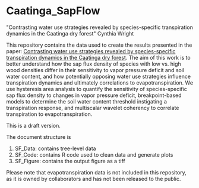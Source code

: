 # Caatinga_SapFlow

"Contrasting water use strategies revealed by species-specific transpiration dynamics in the Caatinga dry forest"
Cynthia Wright


This repository contains the data used to create the results presented in the paper: [Contrasting water use strategies revealed by species-specific transpiration dynamics in the Caatinga dry forest](https://academic.oup.com/treephys/advance-article/doi/10.1093/treephys/tpad137/7342201?utm_source=advanceaccess&utm_campaign=treephys&utm_medium=email). The aim of this work is to better understand how the sap flux density of species with low vs. high wood densities differ in their sensitivity to vapor pressure deficit and soil water content, and how potentially opposing water use strategies influence transpiration dynamics and ultimately correlations to evapotranspiration. We use hysteresis area analysis to quantify the sensitivity of species-specific sap flux density to changes in vapor pressure deficit, breakpoint-based models to determine the soil water content threshold instigating a transpiration response, and multiscalar wavelet coherency to correlate transpiration to evapotranspiration.   

This is a draft version. 

The document structure is 
1. SF_Data: contains tree-level data
2. SF_Code: contains R code used to clean data and generate plots
3. SF_Figure: contains the output figure as a tiff

Please note that evapotranspiration data is not included in this repository, as it is owned by collaborators and has not been released to the public. 
